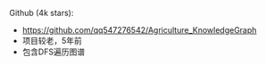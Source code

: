 Github (4k stars): 
- https://github.com/qq547276542/Agriculture_KnowledgeGraph
- 项目较老，5年前
- 包含DFS遍历图谱